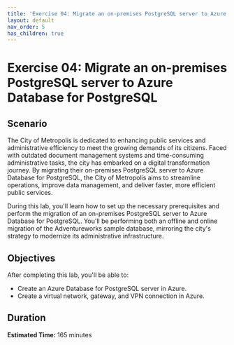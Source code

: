 ```yaml
---
title: 'Exercise 04: Migrate an on-premises PostgreSQL server to Azure Database for PostgreSQL'
layout: default
nav_order: 5
has_children: true
---
```


# Exercise 04: Migrate an on-premises PostgreSQL server to Azure Database for PostgreSQL


## Scenario 

The City of Metropolis is dedicated to enhancing public services and administrative efficiency to meet the growing demands of its citizens. Faced with outdated document management systems and time-consuming administrative tasks, the city has embarked on a digital transformation journey. By migrating their on-premises PostgreSQL server to Azure Database for PostgreSQL, the City of Metropolis aims to streamline operations, improve data management, and deliver faster, more efficient public services. 

During this lab, you'll learn how to set up the necessary prerequisites and perform the migration of an on-premises PostgreSQL server to Azure Database for PostgreSQL. You'll be performing both an offline and online migration of the Adventureworks sample database, mirroring the city's strategy to modernize its administrative infrastructure. 

## Objectives 

After completing this lab, you'll be able to: 

- Create an Azure Database for PostgreSQL server in Azure. 
- Create a virtual network, gateway, and VPN connection in Azure. 

## Duration 

**Estimated Time:** 165 minutes